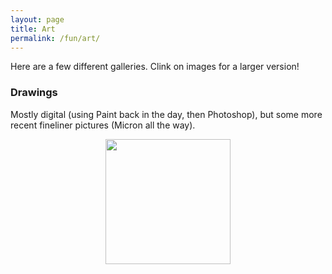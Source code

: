 ```yaml
---
layout: page
title: Art
permalink: /fun/art/
---
```


Here are a few different galleries. Clink on images for a
larger version!

### Drawings

Mostly digital (using Paint back in the day, then Photoshop), but some
more recent fineliner pictures (Micron all the way).

<div class="separator" style="clear: both; text-align: center;">
<a href="/art/drawing/antenna.jpg" imageanchor="1" style="margin-left: 1em; margin-right: 1em;"><img border="0" width="200" src="https://hapax.github.io/assets/art/drawing/antenna.jpg" /></a></div><br />
